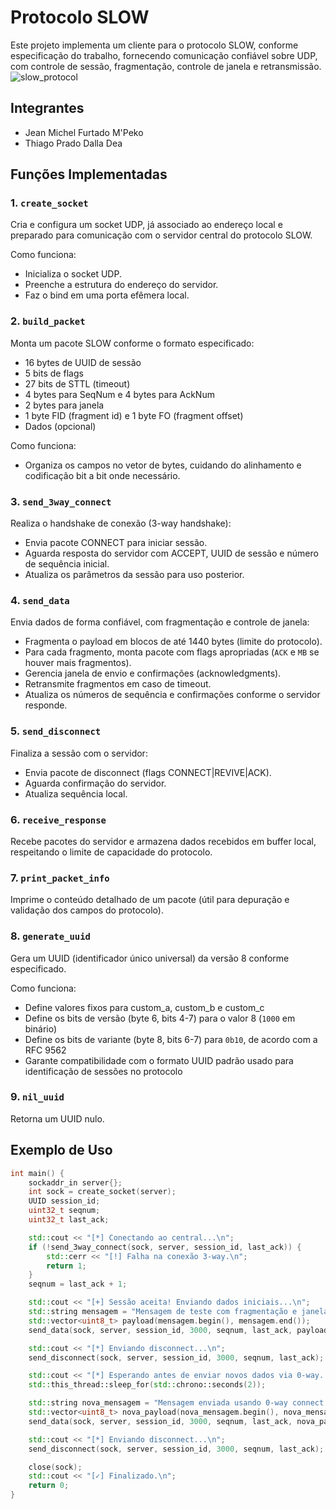 # Protocolo SLOW

Este projeto implementa um cliente para o protocolo SLOW, conforme especificação do trabalho, fornecendo comunicação confiável sobre UDP, com controle de sessão, fragmentação, controle de janela e retransmissão.
![slow_protocol](https://github.com/user-attachments/assets/fc8692c5-9820-4891-989d-a87973131f60)


## Integrantes
- Jean Michel Furtado M'Peko
- Thiago Prado Dalla Dea

## Funções Implementadas

### 1. `create_socket`
Cria e configura um socket UDP, já associado ao endereço local e preparado para comunicação com o servidor central do protocolo SLOW.

Como funciona:
- Inicializa o socket UDP.
- Preenche a estrutura do endereço do servidor.
- Faz o bind em uma porta efêmera local.

### 2. `build_packet`
Monta um pacote SLOW conforme o formato especificado:
- 16 bytes de UUID de sessão
- 5 bits de flags
- 27 bits de STTL (timeout)
- 4 bytes para SeqNum e 4 bytes para AckNum
- 2 bytes para janela
- 1 byte FID (fragment id) e 1 byte FO (fragment offset)
- Dados (opcional)

Como funciona:
- Organiza os campos no vetor de bytes, cuidando do alinhamento e codificação bit a bit onde necessário.

### 3. `send_3way_connect`
Realiza o handshake de conexão (3-way handshake):
- Envia pacote CONNECT para iniciar sessão.
- Aguarda resposta do servidor com ACCEPT, UUID de sessão e número de sequência inicial.
- Atualiza os parâmetros da sessão para uso posterior.

### 4. `send_data`
Envia dados de forma confiável, com fragmentação e controle de janela:
- Fragmenta o payload em blocos de até 1440 bytes (limite do protocolo).
- Para cada fragmento, monta pacote com flags apropriadas (`ACK` e `MB` se houver mais fragmentos).
- Gerencia janela de envio e confirmações (acknowledgments).
- Retransmite fragmentos em caso de timeout.
- Atualiza os números de sequência e confirmações conforme o servidor responde.

### 5. `send_disconnect`
Finaliza a sessão com o servidor:
- Envia pacote de disconnect (flags CONNECT|REVIVE|ACK).
- Aguarda confirmação do servidor.
- Atualiza sequência local.

### 6. `receive_response`
Recebe pacotes do servidor e armazena dados recebidos em buffer local, respeitando o limite de capacidade do protocolo.

### 7. `print_packet_info`
Imprime o conteúdo detalhado de um pacote (útil para depuração e validação dos campos do protocolo).

### 8. `generate_uuid`
Gera um UUID (identificador único universal) da versão 8 conforme especificado.

Como funciona:
- Define valores fixos para custom_a, custom_b e custom_c
- Define os bits de versão (byte 6, bits 4-7) para o valor 8 (`1000` em binário)
- Define os bits de variante (byte 8, bits 6-7) para `0b10`, de acordo com a RFC 9562
- Garante compatibilidade com o formato UUID padrão usado para identificação de sessões no protocolo

### 9. `nil_uuid`
Retorna um UUID nulo.

## Exemplo de Uso

```cpp
int main() {
    sockaddr_in server{};
    int sock = create_socket(server);
    UUID session_id;
    uint32_t seqnum;
    uint32_t last_ack;

    std::cout << "[*] Conectando ao central...\n";
    if (!send_3way_connect(sock, server, session_id, last_ack)) {
        std::cerr << "[!] Falha na conexão 3-way.\n";
        return 1;
    }
    seqnum = last_ack + 1;

    std::cout << "[+] Sessão aceita! Enviando dados iniciais...\n";
    std::string mensagem = "Mensagem de teste com fragmentação e janela!";
    std::vector<uint8_t> payload(mensagem.begin(), mensagem.end());
    send_data(sock, server, session_id, 3000, seqnum, last_ack, payload, ACK, "DATA");

    std::cout << "[*] Enviando disconnect...\n";
    send_disconnect(sock, server, session_id, 3000, seqnum, last_ack);

    std::cout << "[*] Esperando antes de enviar novos dados via 0-way...\n";
    std::this_thread::sleep_for(std::chrono::seconds(2));

    std::string nova_mensagem = "Mensagem enviada usando 0-way connect!";
    std::vector<uint8_t> nova_payload(nova_mensagem.begin(), nova_mensagem.end());
    send_data(sock, server, session_id, 3000, seqnum, last_ack, nova_payload, ACK | REVIVE, "0-WAY DATA");

    std::cout << "[*] Enviando disconnect...\n";
    send_disconnect(sock, server, session_id, 3000, seqnum, last_ack);

    close(sock);
    std::cout << "[✓] Finalizado.\n";
    return 0;
}
```
